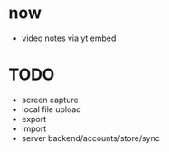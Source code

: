 # now
- video notes via yt embed

# TODO
- screen capture
- local file upload
- export
- import
- server backend/accounts/store/sync
